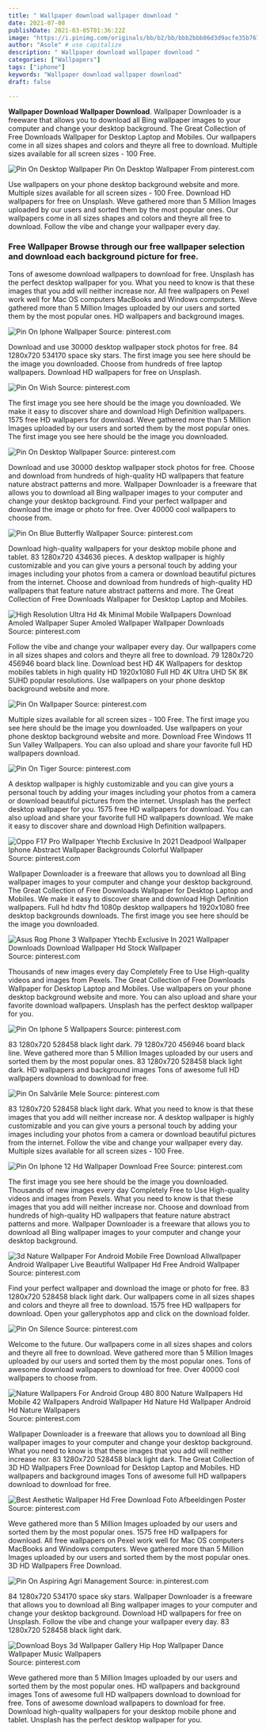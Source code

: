 ```yaml
---
title: " Wallpaper download wallpaper download "
date: 2021-07-08
publishDate: 2021-03-05T01:36:22Z
image: "https://i.pinimg.com/originals/bb/b2/bb/bbb2bbb86d3d9acfe35b767cd3806765.jpg"
author: "Asole" # use capitalize
description: " Wallpaper download wallpaper download "
categories: ["Wallpapers"]
tags: ["iphone"]
keywords: "Wallpaper download wallpaper download"
draft: false

---
```



**Wallpaper Download Wallpaper Download**. Wallpaper Downloader is a freeware that allows you to download all Bing wallpaper images to your computer and change your desktop background. The Great Collection of Free Downloads Wallpaper for Desktop Laptop and Mobiles. Our wallpapers come in all sizes shapes and colors and theyre all free to download. Multiple sizes available for all screen sizes - 100 Free.

![Pin On Desktop Wallpaper](https://i.pinimg.com/originals/48/94/5b/48945ba85674e5b02f74c4a160d20f34.jpg "Pin On Desktop Wallpaper")
Pin On Desktop Wallpaper From pinterest.com


Use wallpapers on your phone desktop background website and more. Multiple sizes available for all screen sizes - 100 Free. Download HD wallpapers for free on Unsplash. Weve gathered more than 5 Million Images uploaded by our users and sorted them by the most popular ones. Our wallpapers come in all sizes shapes and colors and theyre all free to download. Follow the vibe and change your wallpaper every day.

### Free Wallpaper Browse through our free wallpaper selection and download each background picture for free.

Tons of awesome download wallpapers to download for free. Unsplash has the perfect desktop wallpaper for you. What you need to know is that these images that you add will neither increase nor. All free wallpapers on Pexel work well for Mac OS computers MacBooks and Windows computers. Weve gathered more than 5 Million Images uploaded by our users and sorted them by the most popular ones. HD wallpapers and background images.


![Pin On Iphone Wallpaper](https://i.pinimg.com/originals/16/de/49/16de4974159b56cfd89acf6e64f0d478.jpg "Pin On Iphone Wallpaper")
Source: pinterest.com

Download and use 30000 desktop wallpaper stock photos for free. 84 1280x720 534170 space sky stars. The first image you see here should be the image you downloaded. Choose from hundreds of free laptop wallpapers. Download HD wallpapers for free on Unsplash.

![Pin On Wish](https://i.pinimg.com/originals/e2/05/4b/e2054b0c108f943fa58d98b8a4d37cd5.png "Pin On Wish")
Source: pinterest.com

The first image you see here should be the image you downloaded. We make it easy to discover share and download High Definition wallpapers. 1575 free HD wallpapers for download. Weve gathered more than 5 Million Images uploaded by our users and sorted them by the most popular ones. The first image you see here should be the image you downloaded.

![Pin On Desktop Wallpaper](https://i.pinimg.com/originals/48/94/5b/48945ba85674e5b02f74c4a160d20f34.jpg "Pin On Desktop Wallpaper")
Source: pinterest.com

Download and use 30000 desktop wallpaper stock photos for free. Choose and download from hundreds of high-quality HD wallpapers that feature nature abstract patterns and more. Wallpaper Downloader is a freeware that allows you to download all Bing wallpaper images to your computer and change your desktop background. Find your perfect wallpaper and download the image or photo for free. Over 40000 cool wallpapers to choose from.

![Pin On Blue Butterfly Wallpaper](https://i.pinimg.com/originals/cf/10/9a/cf109ac4bf7a5d7259349593bd8ca631.jpg "Pin On Blue Butterfly Wallpaper")
Source: pinterest.com

Download high-quality wallpapers for your desktop mobile phone and tablet. 83 1280x720 434636 pieces. A desktop wallpaper is highly customizable and you can give yours a personal touch by adding your images including your photos from a camera or download beautiful pictures from the internet. Choose and download from hundreds of high-quality HD wallpapers that feature nature abstract patterns and more. The Great Collection of Free Downloads Wallpaper for Desktop Laptop and Mobiles.

![High Resolution Ultra Hd 4k Minimal Mobile Wallpapers Download Amoled Wallpaper Super Amoled Wallpaper Wallpaper Downloads](https://i.pinimg.com/736x/0e/c2/43/0ec243a6367c9682a1119eb8b9301a1f.jpg "High Resolution Ultra Hd 4k Minimal Mobile Wallpapers Download Amoled Wallpaper Super Amoled Wallpaper Wallpaper Downloads")
Source: pinterest.com

Follow the vibe and change your wallpaper every day. Our wallpapers come in all sizes shapes and colors and theyre all free to download. 79 1280x720 456946 board black line. Download best HD 4K Wallpapers for desktop mobiles tablets in high quality HD 1920x1080 Full HD 4K Ultra UHD 5K 8K SUHD popular resolutions. Use wallpapers on your phone desktop background website and more.

![Pin On Wallpaper](https://i.pinimg.com/originals/5f/ff/2e/5fff2eb81280cb14467728d6bb5957e0.jpg "Pin On Wallpaper")
Source: pinterest.com

Multiple sizes available for all screen sizes - 100 Free. The first image you see here should be the image you downloaded. Use wallpapers on your phone desktop background website and more. Download Free Windows 11 Sun Valley Wallpapers. You can also upload and share your favorite full HD wallpapers download.

![Pin On Tiger](https://i.pinimg.com/originals/90/38/4e/90384ec915f3240a53d821c1cbab15fb.jpg "Pin On Tiger")
Source: pinterest.com

A desktop wallpaper is highly customizable and you can give yours a personal touch by adding your images including your photos from a camera or download beautiful pictures from the internet. Unsplash has the perfect desktop wallpaper for you. 1575 free HD wallpapers for download. You can also upload and share your favorite full HD wallpapers download. We make it easy to discover share and download High Definition wallpapers.

![Oppo F17 Pro Wallpaper Ytechb Exclusive In 2021 Deadpool Wallpaper Iphone Abstract Wallpaper Backgrounds Colorful Wallpaper](https://i.pinimg.com/originals/09/8a/00/098a002200dbb6533be665fbe2cd4cc8.jpg "Oppo F17 Pro Wallpaper Ytechb Exclusive In 2021 Deadpool Wallpaper Iphone Abstract Wallpaper Backgrounds Colorful Wallpaper")
Source: pinterest.com

Wallpaper Downloader is a freeware that allows you to download all Bing wallpaper images to your computer and change your desktop background. The Great Collection of Free Downloads Wallpaper for Desktop Laptop and Mobiles. We make it easy to discover share and download High Definition wallpapers. Full hd hdtv fhd 1080p desktop wallpapers hd 1920x1080 free desktop backgrounds downloads. The first image you see here should be the image you downloaded.

![Asus Rog Phone 3 Wallpaper Ytechb Exclusive In 2021 Wallpaper Downloads Download Wallpaper Hd Stock Wallpaper](https://i.pinimg.com/originals/c0/b1/2d/c0b12de121b347e793cd8f51f184e9ff.png "Asus Rog Phone 3 Wallpaper Ytechb Exclusive In 2021 Wallpaper Downloads Download Wallpaper Hd Stock Wallpaper")
Source: pinterest.com

Thousands of new images every day Completely Free to Use High-quality videos and images from Pexels. The Great Collection of Free Downloads Wallpaper for Desktop Laptop and Mobiles. Use wallpapers on your phone desktop background website and more. You can also upload and share your favorite download wallpapers. Unsplash has the perfect desktop wallpaper for you.

![Pin On Iphone 5 Wallpapers](https://i.pinimg.com/originals/fc/74/27/fc7427e277ae8b01cb8aa8dd4a7d2470.jpg "Pin On Iphone 5 Wallpapers")
Source: pinterest.com

83 1280x720 528458 black light dark. 79 1280x720 456946 board black line. Weve gathered more than 5 Million Images uploaded by our users and sorted them by the most popular ones. 83 1280x720 528458 black light dark. HD wallpapers and background images Tons of awesome full HD wallpapers download to download for free.

![Pin On Salvările Mele](https://i.pinimg.com/736x/3d/18/71/3d1871fafc3b84038b262b7034164cbc.jpg "Pin On Salvările Mele")
Source: pinterest.com

83 1280x720 528458 black light dark. What you need to know is that these images that you add will neither increase nor. A desktop wallpaper is highly customizable and you can give yours a personal touch by adding your images including your photos from a camera or download beautiful pictures from the internet. Follow the vibe and change your wallpaper every day. Multiple sizes available for all screen sizes - 100 Free.

![Pin On Iphone 12 Hd Wallpaper Download Free](https://i.pinimg.com/originals/d9/f7/4a/d9f74abb41c62a71541d8256dfb33070.jpg "Pin On Iphone 12 Hd Wallpaper Download Free")
Source: pinterest.com

The first image you see here should be the image you downloaded. Thousands of new images every day Completely Free to Use High-quality videos and images from Pexels. What you need to know is that these images that you add will neither increase nor. Choose and download from hundreds of high-quality HD wallpapers that feature nature abstract patterns and more. Wallpaper Downloader is a freeware that allows you to download all Bing wallpaper images to your computer and change your desktop background.

![3d Nature Wallpaper For Android Mobile Free Download Allwallpaper Android Wallpaper Live Beautiful Wallpaper Hd Free Android Wallpaper](https://i.pinimg.com/736x/8a/6f/1c/8a6f1c356a38ebafb5371ce57f5be63e.jpg "3d Nature Wallpaper For Android Mobile Free Download Allwallpaper Android Wallpaper Live Beautiful Wallpaper Hd Free Android Wallpaper")
Source: pinterest.com

Find your perfect wallpaper and download the image or photo for free. 83 1280x720 528458 black light dark. Our wallpapers come in all sizes shapes and colors and theyre all free to download. 1575 free HD wallpapers for download. Open your galleryphotos app and click on the download folder.

![Pin On Silence](https://i.pinimg.com/originals/39/67/98/39679887c4d3dad438761403bb78bc35.jpg "Pin On Silence")
Source: pinterest.com

Welcome to the future. Our wallpapers come in all sizes shapes and colors and theyre all free to download. Weve gathered more than 5 Million Images uploaded by our users and sorted them by the most popular ones. Tons of awesome download wallpapers to download for free. Over 40000 cool wallpapers to choose from.

![Nature Wallpapers For Android Group 480 800 Nature Wallpapers Hd Mobile 42 Wallpapers Android Wallpaper Hd Nature Hd Wallpaper Android Hd Nature Wallpapers](https://i.pinimg.com/originals/d1/b7/3b/d1b73b1d8362d9f9bb7d9c57c6c1348c.jpg "Nature Wallpapers For Android Group 480 800 Nature Wallpapers Hd Mobile 42 Wallpapers Android Wallpaper Hd Nature Hd Wallpaper Android Hd Nature Wallpapers")
Source: pinterest.com

Wallpaper Downloader is a freeware that allows you to download all Bing wallpaper images to your computer and change your desktop background. What you need to know is that these images that you add will neither increase nor. 83 1280x720 528458 black light dark. The Great Collection of 3D HD Wallpapers Free Download for Desktop Laptop and Mobiles. HD wallpapers and background images Tons of awesome full HD wallpapers download to download for free.

![Best Aesthetic Wallpaper Hd Free Download Foto Afbeeldingen Poster](https://i.pinimg.com/originals/6c/7e/71/6c7e71ff4ec7da85c422521e7a3e599d.jpg "Best Aesthetic Wallpaper Hd Free Download Foto Afbeeldingen Poster")
Source: pinterest.com

Weve gathered more than 5 Million Images uploaded by our users and sorted them by the most popular ones. 1575 free HD wallpapers for download. All free wallpapers on Pexel work well for Mac OS computers MacBooks and Windows computers. Weve gathered more than 5 Million Images uploaded by our users and sorted them by the most popular ones. 3D HD Wallpapers Free Download.

![Pin On Aspiring Agri Management](https://i.pinimg.com/originals/13/7e/a9/137ea93234028d3eb38cedd06ed268cd.jpg "Pin On Aspiring Agri Management")
Source: in.pinterest.com

84 1280x720 534170 space sky stars. Wallpaper Downloader is a freeware that allows you to download all Bing wallpaper images to your computer and change your desktop background. Download HD wallpapers for free on Unsplash. Follow the vibe and change your wallpaper every day. 83 1280x720 528458 black light dark.

![Download Boys 3d Wallpaper Gallery Hip Hop Wallpaper Dance Wallpaper Music Wallpapers](https://i.pinimg.com/originals/bb/b2/bb/bbb2bbb86d3d9acfe35b767cd3806765.jpg "Download Boys 3d Wallpaper Gallery Hip Hop Wallpaper Dance Wallpaper Music Wallpapers")
Source: pinterest.com

Weve gathered more than 5 Million Images uploaded by our users and sorted them by the most popular ones. HD wallpapers and background images Tons of awesome full HD wallpapers download to download for free. Tons of awesome download wallpapers to download for free. Download high-quality wallpapers for your desktop mobile phone and tablet. Unsplash has the perfect desktop wallpaper for you.


